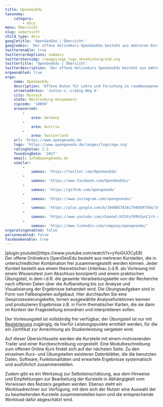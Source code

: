 ```yaml
---
title: OpenGeoEdu
taxonomy:
    category:
        - docs
menu: Übersicht
slug: uebersicht
child_type: docs
googletitle: 'OpenGeoEdu | Übersicht'
googledesc: 'Der offene Onlinekurs OpenGeoEdu besteht aus mehreren Kursteilen, die in unterschiedlicher Kombination frei zusammengestellt werden können.'
twitterenable: true
twittercardoptions: summary
twittershareimg: /images/oge_logo_ohnehintergrund.svg
twittertitle: 'OpenGeoEdu | Übersicht'
twitterdescription: 'Der offene Onlinekurs OpenGeoEdu besteht aus mehreren Kursteilen, die in unterschiedlicher Kombination frei zusammengestellt werden können.'
orgaenabled: true
orga:
    name: OpenGeoEdu
    description: 'Offene Daten für Lehre und Forschung in raumbezogenen Studiengängen'
    streetaddress: 'Justus-v.-Liebig-Weg 6'
    city: Rostock
    state: Mecklenburg-Vorpommern
    zipcode: '18059'
    areaserved:
        -
            area: Germany
        -
            area: Austria
        -
            area: Switzerland
    url: 'https://www.opengeoedu.de'
    logo: 'https://www.opengeoedu.de/images/logo/oge.svg'
    ratingValue: 2.5
    foundingDate: '2017'
    email: info@opengeoedu.de
    similar:
        -
            sameas: 'https://twitter.com/OpenGeoEdu'
        -
            sameas: 'https://www.facebook.com/OpenGeoEdu/'
        -
            sameas: 'https://github.com/opengeoedu'
        -
            sameas: 'https://www.instagram.com/opengeoedu/'
        -
            sameas: 'https://plus.google.com/b/104005783617945697564/104005783617945697564'
        -
            sameas: 'https://www.youtube.com/channel/UChFyYD9h3ynC1rX-s3tyNdw'
        -
            sameas: 'https://www.linkedin.com/company/opengeoedu/'
orgaratingenabled: false
personenabled: false
facebookenable: true
---
```

<div class="row my-5">
    <div class="col-md-6">
        [plugin:youtube](https://www.youtube.com/watch?v=yYoiGUOCyE8)
    </div>
    <div class="col-md-6 mt-3">
Der offene Onlinekurs OpenGeoEdu besteht aus mehreren Kursteilen, die in unterschiedlicher Kombination frei zusammengestellt
werden können. Jeder Kursteil besteht aus einem theoretischen Unterbau (i.d.R. als Vorlesung mit einem Wissenstest zum Abschluss
konzipiert) und einem praktischen Übungsteil, in dem i.d.R. die gesamte Verarbeitungskette von der Recherche nach offenen
Daten über die Aufbereitung bis zur Analyse und Visualisierung der Ergebnisse behandelt wird. Die Übungsaufgaben sind in
Form von Fallbeispielen aufgebaut. Hier durchlaufen Sie eine Geoprozessierungskette, lernen ausgewählte Analysefunktionen
kennen und produzieren Ergebnisse z.B. in Form thematischer Karten, die sie dann im Kontext der Fragestellung einordnen und
interpretieren sollen.
    </div>
</div>

Der Vorlesungsteil ist vollständig frei verfügbar, der Übungsteil ist nur mit
[Registrierung](https://ilias.opengeoedu.de/ilias/ilias.php?lang=de&client_id=opengeoedu&cmdClass=ilaccountregistrationgui&cmdNode=ta:y&baseClass=ilStartUpGUI) zugängig, da hierfür Leistungspunkte ermittelt werden, für die ein Zertifikat zur Anrechnung als Studienleistung vergeben wird.

Auf dieser Übersichtsseite werden die Kursteile mit einem motivierenden Trailer und einer Kurzbeschreibung vorgestellt. Eine Modulbeschreibung zum offenen Online Kurs findet sich auf der nächsten Seite. Zu den einzelnen Kurs- und Übungsteilen existieren Datenblätter, die die benutzten Daten, Software, Funktionalitäten und erwartete Ergebnisse systematisch und ausführlich zusammenstellen.

Zudem gibt es ein Werkzeug zur Selbsteinschätzung, aus dem Hinweise und Empfehlungen zur Bearbeitung der Kursteile in Abhängigkeit
vom Vorwissen des Nutzers gegeben werden. Ebenso steht ein Workloadrechner zur Verfügung, mit dem sich der Nutzer eine Auswahl
der zu bearbeitenden Kursteile zusammenstellen kann und die entsprechende Workload dafür abgeschätzt wird.

<!-- ![cc-by-sa](cc-by-sa.png) <small>Alle Inhalte auf OpenGeoEdu - Lernen mit offenen Daten sind, sofern nicht anders angegeben, lizenziert unter einer <br/> [Creative Commons Namensnennung - Weitergabe unter gleichen Bedingungen 4.0 International Lizenz](http://creativecommons.org/licenses/by-sa/4.0/)</small> -->
